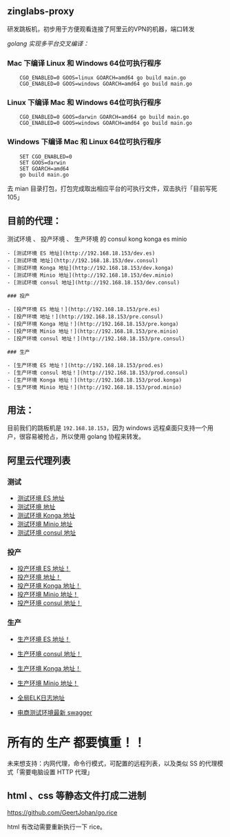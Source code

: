 ## zinglabs-proxy

 研发跳板机，初步用于方便观看连接了阿里云的VPN的机器，端口转发
 
*golang 实现多平台交叉编译：*

### Mac 下编译 Linux 和 Windows 64位可执行程序

```shell
    CGO_ENABLED=0 GOOS=linux GOARCH=amd64 go build main.go
    CGO_ENABLED=0 GOOS=windows GOARCH=amd64 go build main.go
```
  
### Linux 下编译 Mac 和 Windows 64位可执行程序

```shell
    CGO_ENABLED=0 GOOS=darwin GOARCH=amd64 go build main.go
    CGO_ENABLED=0 GOOS=windows GOARCH=amd64 go build main.go
```

### Windows 下编译 Mac 和 Linux 64位可执行程序

```shell
    SET CGO_ENABLED=0
    SET GOOS=darwin
    SET GOARCH=amd64
    go build main.go
```

去 mian 目录打包，打包完成取出相应平台的可执行文件，双击执行「目前写死 105」

## 目前的代理：

测试环境 、 投产环境 、 生产环境  的 consul kong konga es minio

```
- [测试环境 ES 地址](http://192.168.18.153/dev.es)
- [测试环境 地址](http://192.168.18.153/dev.consul)
- [测试环境 Konga 地址](http://192.168.18.153/dev.konga)
- [测试环境 Minio 地址](http://192.168.18.153/dev.minio)
- [测试环境 consul 地址](http://192.168.18.153/dev.consul)

### 投产

- [投产环境 ES 地址！](http://192.168.18.153/pre.es)
- [投产环境 地址！](http://192.168.18.153/pre.consul)
- [投产环境 Konga 地址！](http://192.168.18.153/pre.konga)
- [投产环境 Minio 地址！](http://192.168.18.153/pre.minio)
- [投产环境 consul 地址！](http://192.168.18.153/pre.consul)

### 生产

- [生产环境 ES 地址！](http://192.168.18.153/prod.es)
- [生产环境 consul 地址！](http://192.168.18.153/prod.consul)
- [生产环境 Konga 地址！](http://192.168.18.153/prod.konga)
- [生产环境 Minio 地址！](http://192.168.18.153/prod.minio)

```


## 用法：

 目前我们的跳板机是 `192.168.18.153`，因为 windows 远程桌面只支持一个用户，很容易被抢占，所以使用 golang 协程来转发。
 
## 阿里云代理列表


### 测试

- [测试环境 ES 地址](http://192.168.18.153/dev.es)
- [测试环境 地址](http://192.168.18.153/dev.consul)
- [测试环境 Konga 地址](http://192.168.18.153/dev.konga)
- [测试环境 Minio 地址](http://192.168.18.153/dev.minio)
- [测试环境 consul 地址](http://192.168.18.153/dev.consul)

### 投产

- [投产环境 ES 地址！](http://192.168.18.153/pre.es)
- [投产环境 地址！](http://192.168.18.153/pre.consul)
- [投产环境 Konga 地址！](http://192.168.18.153/pre.konga)
- [投产环境 Minio 地址！](http://192.168.18.153/pre.minio)
- [投产环境 consul 地址！](http://192.168.18.153/pre.consul)

### 生产

- [生产环境 ES 地址！](http://192.168.18.153/prod.es)
- [生产环境 consul 地址！](http://192.168.18.153/prod.consul)
- [生产环境 Konga 地址！](http://192.168.18.153/prod.konga)
- [生产环境 Minio 地址！](http://192.168.18.153/prod.minio)



- [全局ELK日志地址](http://192.168.18.153:5601/app/kibana#/home?_g=())

- [电商测试环境最新 swagger](http://192.168.18.153/swagger.mall)
# 所有的 生产 都要慎重！！ 

未来想支持：内网代理，命令行模式，可配置的远程列表，以及类似 SS 的代理模式「需要电脑设置 HTTP 代理」

## html 、css 等静态文件打成二进制

https://github.com/GeertJohan/go.rice

html 有改动需要重新执行一下 rice。

